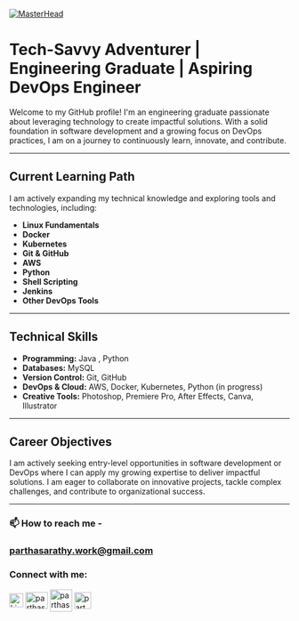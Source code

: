 [![MasterHead](https://user-images.githubusercontent.com/10498744/210012254-234538ff-d198-48aa-8964-37e6fd45d227.gif)](https://parthasarathy_g.io)
# Tech-Savvy Adventurer | Engineering Graduate | Aspiring DevOps Engineer 

Welcome to my GitHub profile! I'm an engineering graduate passionate about leveraging technology to create impactful solutions. With a solid foundation in software development and a growing focus on DevOps practices, I am on a journey to continuously learn, innovate, and contribute.

---

## Current Learning Path  
I am actively expanding my technical knowledge and exploring tools and technologies, including:  
- **Linux Fundamentals**  
- **Docker**  
- **Kubernetes**  
- **Git & GitHub**  
- **AWS**  
- **Python**  
- **Shell Scripting**  
- **Jenkins**  
- **Other DevOps Tools**  

---

## Technical Skills  
- **Programming:** Java , Python
- **Databases:** MySQL  
- **Version Control:** Git, GitHub  
- **DevOps & Cloud:** AWS, Docker, Kubernetes, Python (in progress)  
- **Creative Tools:** Photoshop, Premiere Pro, After Effects, Canva, Illustrator  
---

## Career Objectives  
I am actively seeking entry-level opportunities in software development or DevOps where I can apply my growing expertise to deliver impactful solutions. I am eager to collaborate on innovative projects, tackle complex challenges, and contribute to organizational success.  

---

### 📫 How to reach me - 
### parthasarathy.work@gmail.com

<h3 align="left">Connect with me:</h3>
<p align="left">
<a href="https://linkedin.com/in/parthasarathyg28" target="blank"><img align="center" src="https://raw.githubusercontent.com/rahuldkjain/github-profile-readme-generator/master/src/images/icons/Social/linked-in-alt.svg" alt="Linkedin" height="25" width="25" /></a>
<a href="https://instagram.com/parthasarathy_._" target="blank"><img align="center" src="https://raw.githubusercontent.com/rahuldkjain/github-profile-readme-generator/master/src/images/icons/Social/instagram.svg" alt="parthasarathy_._" height="30" width="40" /></a>
  <a href="https://www.reddit.com/user/DrigervAlt/" target="blank"><img align="center" src="https://www.iconpacks.net/icons/2/free-reddit-logo-icon-2436-thumb.png" alt="parthasarathy_._" height="40" width="40" /></a>
   <a href="https://t.me/Driger_valt" target="blank"><img align="center" src="https://cdn.pixabay.com/photo/2021/12/27/10/50/telegram-icon-6896828_1280.png" alt="parthasarathy_._" height="30" width="30" /></a>
</p>

